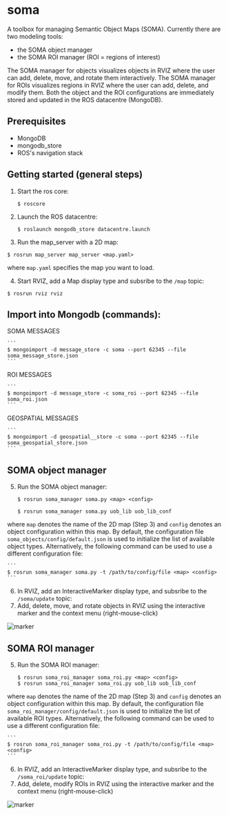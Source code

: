 soma
====

A toolbox for managing Semantic Object Maps (SOMA). Currently there are two modeling tools: 

- the SOMA object manager 
- the SOMA ROI manager (ROI = regions of interest)
 
The SOMA manager for objects visualizes objects in RVIZ where the user can add, delete, move, and rotate them interactively. The SOMA manager for ROIs visualizes regions in RVIZ where the user can add, delete, and modify them. Both the object and the ROI configurations are immediately stored and updated in the ROS datacentre (MongoDB).  


Prerequisites
-------------

- MongoDB
- mongodb_store
- ROS's navigation stack 


Getting started (general steps)
-------------------------------
1. Start the ros core:

    ```
   $ roscore
    ```
2. Launch the ROS datacentre:

    ```
    $ roslaunch mongodb_store datacentre.launch
    ```
3. Run the map_server with a 2D map:
  ```
  $ rosrun map_server map_server <map.yaml>
  ```
where `map.yaml` specifies the map you want to load.
    

4. Start RVIZ, add a Map display type and subsribe to the `/map` topic:

  ```
  $ rosrun rviz rviz
  ```

Import into Mongodb (commands):
-------------------------------


SOMA MESSAGES

    ```
    $ mongoimport -d message_store -c soma --port 62345 --file soma_message_store.json
    ```
ROI MESSAGES

    ```
    $ mongoimport -d message_store -c soma_roi --port 62345 --file soma_roi.json 
    ```
    
GEOSPATIAL MESSAGES

    ```
    $ mongoimport -d geospatial__store -c soma --port 62345 --file soma_geospatial_store.json 
    ```


SOMA object manager
-------------------

5. Run the SOMA object manager:

    ```
    $ rosrun soma_manager soma.py <map> <config>
    
    $ rosrun soma_manager soma.py uob_lib uob_lib_conf
    ```
where `map` denotes the name of the 2D map (Step 3) and `config` denotes an object configuration within this map. By default, the configuration file `soma_objects/config/default.json` is used to initialize the list of available object types. Alternatively, the following command can be used to use a different configuration file:

    ```
    $ rosrun soma_manager soma.py -t /path/to/config/file <map> <config>
    ```
6. In RVIZ, add an InteractiveMarker display type, and subsribe to the `/soma/update` topic:
7. Add, delete, move, and rotate objects in RVIZ using the interactive marker and the context menu (right-mouse-click)

![marker](https://raw.githubusercontent.com/kunzel/soma/master/doc/images/soma_manager.png)

SOMA ROI manager
----------------

5. Run the SOMA ROI manager:

    ```
    $ rosrun soma_roi_manager soma_roi.py <map> <config>
    $ rosrun soma_roi_manager soma_roi.py uob_lib uob_lib_conf
    ```
where `map` denotes the name of the 2D map (Step 3) and `config` denotes an object configuration within this map. By default, the configuration file `soma_roi_manager/config/default.json` is used to initialize the list of available ROI types. Alternatively, the following command can be used to use a different configuration file:

    ```
    $ rosrun soma_roi_manager soma_roi.py -t /path/to/config/file <map> <config>
    ```
6. In RVIZ, add an InteractiveMarker display type, and subsribe to the `/soma_roi/update` topic:
7. Add, delete, modify ROIs in RVIZ using the interactive marker and the context menu (right-mouse-click)


![marker](https://raw.githubusercontent.com/kunzel/soma/master/doc/images/soma_roi.png)
